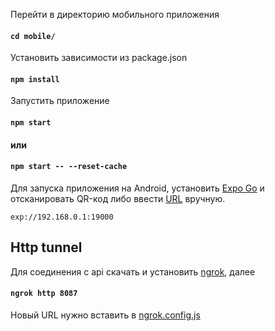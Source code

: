 Перейти в директорию мобильного приложения

#### `cd mobile/`

Установить зависимости из package.json

#### `npm install`

Запустить приложение 

#### `npm start`
#### или
#### `npm start -- --reset-cache`

Для запуска приложения на Android, установить [Expo Go](https://play.google.com/store/apps/details?id=host.exp.exponent&hl=ru&gl=US) и отсканировать QR-код либо ввести [URL](exp://192.168.100.5:19000) вручную.

```
exp://192.168.0.1:19000
```

## Http tunnel

Для соединения с api скачать и установить [ngrok](https://dashboard.ngrok.com/get-started/setup), далее

#### `ngrok http 8087`

Новый URL нужно вставить в [ngrok.config.js](https://github.com/artyom-mankevich/trpo/blob/feat/wallet-page/mobile/components/ngrok.config.js)
